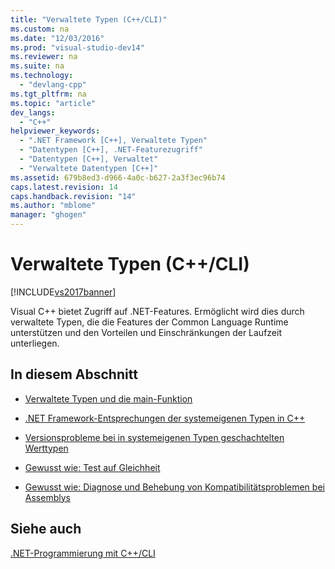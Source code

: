 ```yaml
---
title: "Verwaltete Typen (C++/CLI)"
ms.custom: na
ms.date: "12/03/2016"
ms.prod: "visual-studio-dev14"
ms.reviewer: na
ms.suite: na
ms.technology: 
  - "devlang-cpp"
ms.tgt_pltfrm: na
ms.topic: "article"
dev_langs: 
  - "C++"
helpviewer_keywords: 
  - ".NET Framework [C++], Verwaltete Typen"
  - "Datentypen [C++], .NET-Featurezugriff"
  - "Datentypen [C++], Verwaltet"
  - "Verwaltete Datentypen [C++]"
ms.assetid: 679b8ed3-d966-4a0c-b627-2a3f3ec96b74
caps.latest.revision: 14
caps.handback.revision: "14"
ms.author: "mblome"
manager: "ghogen"
---
```

# Verwaltete Typen (C++/CLI)
[!INCLUDE[vs2017banner](../assembler/inline/includes/vs2017banner.md)]

Visual C\+\+ bietet Zugriff auf .NET\-Features. Ermöglicht wird dies durch verwaltete Typen, die die Features der Common Language Runtime unterstützen und den Vorteilen und Einschränkungen der Laufzeit unterliegen.  
  
## In diesem Abschnitt  
  
-   [Verwaltete Typen und die main\-Funktion](../dotnet/managed-types-and-the-main-function-cpp-cli.md)  
  
-   [.NET Framework\-Entsprechungen der systemeigenen Typen in C\+\+](../dotnet/dotnet-framework-equivalents-to-cpp-native-types-cpp-cli.md)  
  
-   [Versionsprobleme bei in systemeigenen Typen geschachtelten Werttypen](../dotnet/version-issues-for-value-types-nested-in-native-types-cpp-cli.md)  
  
-   [Gewusst wie: Test auf Gleichheit](../dotnet/how-to-test-for-equality-cpp-cli.md)  
  
-   [Gewusst wie: Diagnose und Behebung von Kompatibilitätsproblemen bei Assemblys](../dotnet/how-to-diagnose-and-fix-assembly-compatibility-problems-cpp-cli.md)  
  
## Siehe auch  
 [.NET\-Programmierung mit C\+\+\/CLI](../dotnet/dotnet-programming-with-cpp-cli-visual-cpp.md)